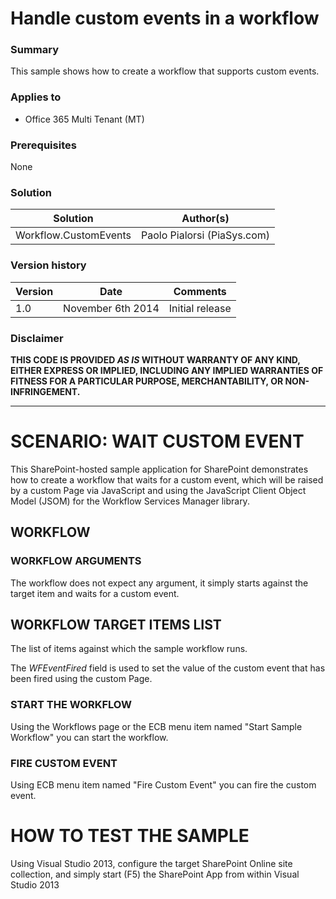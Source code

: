 # Handle custom events in a workflow #

### Summary ###
This sample shows how to create a workflow that supports custom events.

### Applies to ###
-  Office 365 Multi Tenant (MT)

### Prerequisites ###
None

### Solution ###
Solution | Author(s)
---------|----------
Workflow.CustomEvents | Paolo Pialorsi (PiaSys.com)

### Version history ###
Version  | Date | Comments
---------| -----| --------
1.0  | November 6th 2014 | Initial release

### Disclaimer ###
**THIS CODE IS PROVIDED *AS IS* WITHOUT WARRANTY OF ANY KIND, EITHER EXPRESS OR IMPLIED, INCLUDING ANY IMPLIED WARRANTIES OF FITNESS FOR A PARTICULAR PURPOSE, MERCHANTABILITY, OR NON-INFRINGEMENT.**


----------

# SCENARIO: WAIT CUSTOM EVENT #
This SharePoint-hosted sample application for SharePoint demonstrates how to create a workflow that waits for a custom event, which will be raised by a custom Page via JavaScript and using the JavaScript Client Object Model (JSOM) for the Workflow Services Manager library.

## WORKFLOW ##
### WORKFLOW ARGUMENTS ###
The workflow does not expect any argument, it simply starts against the target item and waits for a custom event.

## WORKFLOW TARGET ITEMS LIST ###
The list of items against which the sample workflow runs.

The *WFEventFired* field is used to set the value of the custom event that has been fired using the custom Page.

### START THE WORKFLOW ###
Using the Workflows page or the ECB menu item named "Start Sample Workflow" you can start the workflow.

### FIRE CUSTOM EVENT ###
Using ECB menu item named "Fire Custom Event" you can fire the custom event.

# HOW TO TEST THE SAMPLE #
Using Visual Studio 2013, configure the target SharePoint Online site collection, and simply start (F5) the SharePoint App from within Visual Studio 2013
